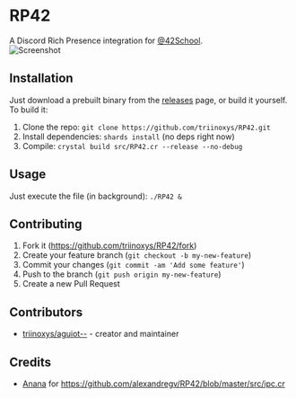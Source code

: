# RP42

A Discord Rich Presence integration for [@42School](https://github.com/42School).  
![Screenshot](https://raw.githubusercontent.com/triinoxys/RP42/master/screenshot.png)

## Installation

Just download a prebuilt binary from the [releases](https://github.com/triinoxys/RP42/releases) page, or build it yourself.  
To build it:
1. Clone the repo: `git clone https://github.com/triinoxys/RP42.git`
2. Install dependencies: `shards install` (no deps right now)  
3. Compile: `crystal build src/RP42.cr --release --no-debug`

## Usage

Just execute the file (in background): `./RP42 &`

## Contributing

1. Fork it (<https://github.com/triinoxys/RP42/fork>)
2. Create your feature branch (`git checkout -b my-new-feature`)
3. Commit your changes (`git commit -am 'Add some feature'`)
4. Push to the branch (`git push origin my-new-feature`)
5. Create a new Pull Request

## Contributors

- [triinoxys/aguiot--](https://github.com/triinoxys) - creator and maintainer

## Credits

- [Anana](https://github.com/ananagame) for https://github.com/alexandregv/RP42/blob/master/src/ipc.cr
